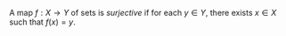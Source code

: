 A map $f: X \to Y$ of sets is *surjective* if for each $y \in Y$, there exists $x \in X$ such that $f(x) = y$.
